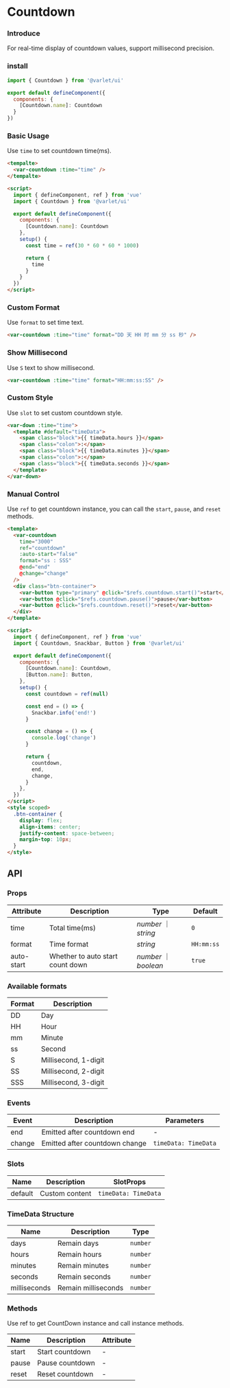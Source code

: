# Countdown

### Introduce

For real-time display of countdown values, support millisecond precision.

### install

```js
import { Countdown } from '@varlet/ui'

export default defineComponent({
  components: {
    [Countdown.name]: Countdown
  }
})
```

### Basic Usage

Use `time` to set countdown time(ms).

```html
<tempalte>
  <var-countdown :time="time" />
</tempalte>

<script>
  import { defineComponent, ref } from 'vue'
  import { Countdown } from '@varlet/ui'

  export default defineComponent({
    components: {
      [Countdown.name]: Countdown
    },
    setup() {
      const time = ref(30 * 60 * 60 * 1000)

      return {
        time
      }
    }
  })
</script>
```
### Custom Format

Use `format` to set time text.

```html
<var-countdown :time="time" format="DD 天 HH 时 mm 分 ss 秒" />
```

### Show Millisecond

Use `S` text to show millisecond.

```html
<var-countdown :time="time" format="HH:mm:ss:SS" />
```

### Custom Style

Use `slot` to set custom countdown style.

```html
<var-down :time="time">
  <template #default="timeData">
    <span class="block">{{ timeData.hours }}</span>
    <span class="colon">:</span>
    <span class="block">{{ timeData.minutes }}</span>
    <span class="colon">:</span>
    <span class="block">{{ timeData.seconds }}</span>
  </template>
</var-down>
```

### Manual Control

Use `ref` to get countdown instance, you can call the `start`, `pause`, and `reset` methods.

```html
<template>
  <var-countdown
    time="3000"
    ref="countdown"
    :auto-start="false"
    format="ss : SSS"
    @end="end"
    @change="change"
  />
  <div class="btn-container">
    <var-button type="primary" @click="$refs.countdown.start()">start</var-button>
    <var-button @click="$refs.countdown.pause()">pause</var-button>
    <var-button @click="$refs.countdown.reset()">reset</var-button>
  </div>
</template>

<script>
  import { defineComponent, ref } from 'vue'
  import { Countdown, Snackbar, Button } from '@varlet/ui'

  export default defineComponent({
    components: {
      [Countdown.name]: Countdown,
      [Button.name]: Button,
    },
    setup() {
      const countdown = ref(null)

      const end = () => {
        Snackbar.info('end!')
      }

      const change = () => {
        console.log('change')
      }

      return {
        countdown,
        end,
        change,
      }
    },
  })
</script>
<style scoped>
  .btn-container {
    display: flex;
    align-items: center;
    justify-content: space-between;
    margin-top: 10px;
  }
</style>
```

## API

### Props

| Attribute | Description | Type | Default |
| ----- | -------------- | -------- | ---------- |
| time | Total time(ms)| _number_ ｜ _string_ | `0` |
| format | Time format | _string_ | `HH:mm:ss` |
| auto-start | Whether to auto start count down | _number_ ｜ _boolean_ | `true` |

### Available formats
| Format | Description |
| -- | --- |
| DD | Day |
| HH | Hour |
| mm | Minute |
| ss | Second |
| S | Millisecond, 1-digit |
| SS | Millisecond, 2-digit |
| SSS | Millisecond, 3-digit |

### Events

| Event | Description | Parameters |
| ----- | -------------- | -------- |
| end | Emitted after countdown end | - |
| change | Emitted after countdown change | `timeData: TimeData` |

### Slots

| Name | Description | SlotProps |
| ----- | -------------- | -------- |
| default | Custom content | `timeData: TimeData` |

### TimeData Structure

| Name | Description | Type |
| ---- | ------- | -------- |
| days | Remain days | `number` |
| hours | Remain hours | `number` |
| minutes | Remain minutes | `number` |
| seconds | Remain seconds	 | `number` |
| milliseconds | Remain milliseconds | `number` |


### Methods
Use ref to get CountDown instance and call instance methods.

| Name | Description	 | Attribute |
| ---- | ------- | -------- |
| start | Start countdown	 | - |
| pause | Pause countdown	 | - |
| reset | Reset countdown | - |
